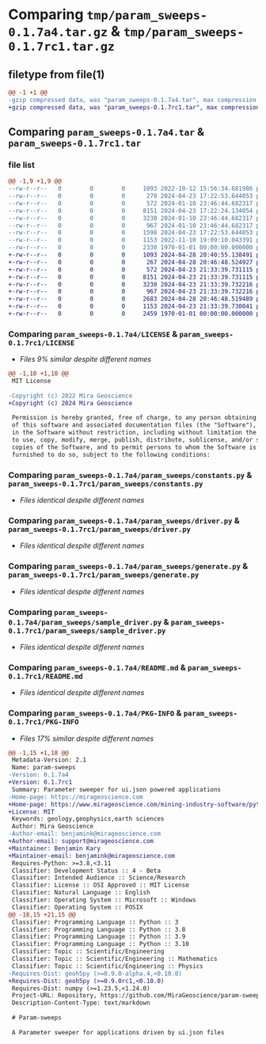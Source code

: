 # Comparing `tmp/param_sweeps-0.1.7a4.tar.gz` & `tmp/param_sweeps-0.1.7rc1.tar.gz`

## filetype from file(1)

```diff
@@ -1 +1 @@
-gzip compressed data, was "param_sweeps-0.1.7a4.tar", max compression
+gzip compressed data, was "param_sweeps-0.1.7rc1.tar", max compression
```

## Comparing `param_sweeps-0.1.7a4.tar` & `param_sweeps-0.1.7rc1.tar`

### file list

```diff
@@ -1,9 +1,9 @@
--rw-r--r--   0        0        0     1093 2022-10-12 15:56:34.681986 param_sweeps-0.1.7a4/LICENSE
--rw-r--r--   0        0        0      270 2024-04-23 17:22:53.644053 param_sweeps-0.1.7a4/param_sweeps/__init__.py
--rw-r--r--   0        0        0      572 2024-01-10 23:46:44.682317 param_sweeps-0.1.7a4/param_sweeps/constants.py
--rw-r--r--   0        0        0     8151 2024-04-23 17:22:24.134054 param_sweeps-0.1.7a4/param_sweeps/driver.py
--rw-r--r--   0        0        0     3230 2024-01-10 23:46:44.682317 param_sweeps-0.1.7a4/param_sweeps/generate.py
--rw-r--r--   0        0        0      967 2024-01-10 23:46:44.682317 param_sweeps-0.1.7a4/param_sweeps/sample_driver.py
--rw-r--r--   0        0        0     1598 2024-04-23 17:22:53.644053 param_sweeps-0.1.7a4/pyproject.toml
--rw-r--r--   0        0        0     1153 2022-11-10 19:09:10.043391 param_sweeps-0.1.7a4/README.md
--rw-r--r--   0        0        0     2330 1970-01-01 00:00:00.000000 param_sweeps-0.1.7a4/PKG-INFO
+-rw-r--r--   0        0        0     1093 2024-04-28 20:40:55.138491 param_sweeps-0.1.7rc1/LICENSE
+-rw-r--r--   0        0        0      267 2024-04-28 20:46:48.524927 param_sweeps-0.1.7rc1/param_sweeps/__init__.py
+-rw-r--r--   0        0        0      572 2024-04-23 21:33:39.731115 param_sweeps-0.1.7rc1/param_sweeps/constants.py
+-rw-r--r--   0        0        0     8151 2024-04-23 21:33:39.731115 param_sweeps-0.1.7rc1/param_sweeps/driver.py
+-rw-r--r--   0        0        0     3230 2024-04-23 21:33:39.732216 param_sweeps-0.1.7rc1/param_sweeps/generate.py
+-rw-r--r--   0        0        0      967 2024-04-23 21:33:39.732216 param_sweeps-0.1.7rc1/param_sweeps/sample_driver.py
+-rw-r--r--   0        0        0     2683 2024-04-28 20:46:48.519489 param_sweeps-0.1.7rc1/pyproject.toml
+-rw-r--r--   0        0        0     1153 2024-04-23 21:33:39.730041 param_sweeps-0.1.7rc1/README.md
+-rw-r--r--   0        0        0     2459 1970-01-01 00:00:00.000000 param_sweeps-0.1.7rc1/PKG-INFO
```

### Comparing `param_sweeps-0.1.7a4/LICENSE` & `param_sweeps-0.1.7rc1/LICENSE`

 * *Files 9% similar despite different names*

```diff
@@ -1,10 +1,10 @@
 MIT License
 
-Copyright (c) 2022 Mira Geoscience
+Copyright (c) 2024 Mira Geoscience
 
 Permission is hereby granted, free of charge, to any person obtaining a copy
 of this software and associated documentation files (the "Software"), to deal
 in the Software without restriction, including without limitation the rights
 to use, copy, modify, merge, publish, distribute, sublicense, and/or sell
 copies of the Software, and to permit persons to whom the Software is
 furnished to do so, subject to the following conditions:
```

### Comparing `param_sweeps-0.1.7a4/param_sweeps/constants.py` & `param_sweeps-0.1.7rc1/param_sweeps/constants.py`

 * *Files identical despite different names*

### Comparing `param_sweeps-0.1.7a4/param_sweeps/driver.py` & `param_sweeps-0.1.7rc1/param_sweeps/driver.py`

 * *Files identical despite different names*

### Comparing `param_sweeps-0.1.7a4/param_sweeps/generate.py` & `param_sweeps-0.1.7rc1/param_sweeps/generate.py`

 * *Files identical despite different names*

### Comparing `param_sweeps-0.1.7a4/param_sweeps/sample_driver.py` & `param_sweeps-0.1.7rc1/param_sweeps/sample_driver.py`

 * *Files identical despite different names*

### Comparing `param_sweeps-0.1.7a4/README.md` & `param_sweeps-0.1.7rc1/README.md`

 * *Files identical despite different names*

### Comparing `param_sweeps-0.1.7a4/PKG-INFO` & `param_sweeps-0.1.7rc1/PKG-INFO`

 * *Files 17% similar despite different names*

```diff
@@ -1,15 +1,18 @@
 Metadata-Version: 2.1
 Name: param-sweeps
-Version: 0.1.7a4
+Version: 0.1.7rc1
 Summary: Parameter sweeper for ui.json powered applications
-Home-page: https://mirageoscience.com
+Home-page: https://www.mirageoscience.com/mining-industry-software/python-integration/
+License: MIT
 Keywords: geology,geophysics,earth sciences
 Author: Mira Geoscience
-Author-email: benjamink@mirageoscience.com
+Author-email: support@mirageoscience.com
+Maintainer: Benjamin Kary
+Maintainer-email: benjamink@mirageoscience.com
 Requires-Python: >=3.8,<3.11
 Classifier: Development Status :: 4 - Beta
 Classifier: Intended Audience :: Science/Research
 Classifier: License :: OSI Approved :: MIT License
 Classifier: Natural Language :: English
 Classifier: Operating System :: Microsoft :: Windows
 Classifier: Operating System :: POSIX
@@ -18,15 +21,15 @@
 Classifier: Programming Language :: Python :: 3
 Classifier: Programming Language :: Python :: 3.8
 Classifier: Programming Language :: Python :: 3.9
 Classifier: Programming Language :: Python :: 3.10
 Classifier: Topic :: Scientific/Engineering
 Classifier: Topic :: Scientific/Engineering :: Mathematics
 Classifier: Topic :: Scientific/Engineering :: Physics
-Requires-Dist: geoh5py (>=0.9.0-alpha.4,<0.10.0)
+Requires-Dist: geoh5py (>=0.9.0rc1,<0.10.0)
 Requires-Dist: numpy (>=1.23.5,<1.24.0)
 Project-URL: Repository, https://github.com/MiraGeoscience/param-sweeps
 Description-Content-Type: text/markdown
 
 # Param-sweeps
 
 A Parameter sweeper for applications driven by ui.json files
```

